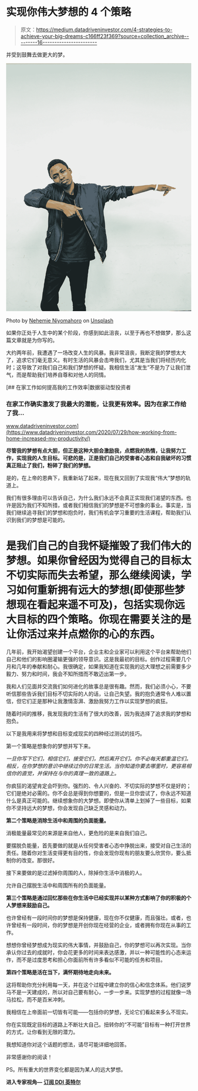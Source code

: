 # 实现你伟大梦想的 4 个策略

> 原文：<https://medium.datadriveninvestor.com/4-strategies-to-achieve-your-big-dreams-c166ff23f369?source=collection_archive---------16----------------------->

并受到鼓舞去做更大的梦。

![](img/2d7fb8c658065bd7ea2a3ea1dd933cfe.png)

Photo by [Nehemie Niyomahoro](https://unsplash.com/@nehemie_n?utm_source=medium&utm_medium=referral) on [Unsplash](https://unsplash.com?utm_source=medium&utm_medium=referral)

如果你正处于人生中的某个阶段，你感到如此沮丧，以至于再也不想做梦，那么这篇文章就是为你写的。

大约两年前，我遭遇了一场改变人生的风暴。我非常沮丧，我断定我的梦想太大了，追求它们毫无意义。有时生活的风暴会击垮我们，尤其是当我们将经历内化时；这导致了对我们自己和我们梦想的怀疑。我相信生活“发生”不是为了让我们泄气，而是帮助我们培养自尊和对他人的同情。

[](https://www.datadriveninvestor.com/2020/07/29/how-working-from-home-increased-my-productivity/) [## 在家工作如何提高我的工作效率|数据驱动型投资者

### 在家工作确实激发了我最大的潜能，让我更有效率。因为在家工作给了我…

www.datadriveninvestor.com](https://www.datadriveninvestor.com/2020/07/29/how-working-from-home-increased-my-productivity/) 

**尽管我的梦想有点大胆，但正是这种大胆会激励我，点燃我的热情，让我努力工作，实现我的人生目标。可悲的是，正是我们自己的受害者心态和自我破坏的习惯真正阻止了我们，粉碎了我们的梦想。**

是的，在上帝的恩典下，我重新站了起来，现在我又回到了实现我“伟大”梦想的轨道上。

我们有很多理由可以告诉自己，为什么我们永远不会真正实现我们渴望的东西。也许是因为我们不知所措，或者我们相信我们的梦想是不可想象的事业。事实是，当我们继续追寻我们的梦想和抱负时，我们有机会学习重要的生活课程，帮助我们认识到我们的梦想是可能的。

# 是我们自己的自我怀疑摧毁了我们伟大的梦想。如果你曾经因为觉得自己的目标太不切实际而失去希望，那么继续阅读，学习如何重新拥有远大的梦想(即使那些梦想现在看起来遥不可及)，包括实现你远大目标的四个策略。你现在需要关注的是让你活过来并点燃你的心的东西。

几年前，我开始渴望创建一个平台，企业主和企业家可以利用这个平台来帮助他们自己和他们的影响圈灌输更强的领导意识。这是我最初的目标。创作过程需要几个月和几年的奉献和耐心。我很确定，如果我知道在实现我的远大理想之前需要多少毅力、努力和时间，我会不知所措而不敢迈出第一步。

我和人们见面并交流我们如何进化的故事总是很有趣。然而，我们必须小心，不要听信那些告诉我们目标不切实际的人的话，让自己失望。我的抱负通常令人难以置信，但它们正是那种让我激情澎湃、激励我努力工作以实现梦想的疯狂。

随着时间的推移，我发现我的生活有了很大的改善，因为我选择了追求我的梦想和抱负。

以下是我用来将梦想和目标变成现实的四种经过测试的技巧。

第一个策略是想象你的梦想并写下来。

*一旦你写下它们，相信它们，接受它们，然后离开它们。你不必每天都重温它们。相反，在你梦想的意识中继续过你的日常生活。当你知道你要去哪里时，更容易相信你的直觉，并保持在与你的真理一致的道路上。*

你疯狂的渴望肯定会吓到你。强烈的、令人兴奋的、不切实际的梦想不仅是好的；它们是绝对必需的。你不会总是得到你想要的，但是一旦你尝试了，你永远不知道什么是真正可能的。继续想象你的大梦想。即使你从清单上划掉了一些目标，如果你不坚持远大的梦想，你会发现自己缺乏灵感和动力。

**第二个策略是消除生活中和周围的负面能量。**

消极能量最常见的来源是来自他人，更危险的是来自我们自己。

要摆脱负能量，首先要做的就是从任何受害者心态中挣脱出来，接受对自己生活的责任。随着你对生活变得更有目的性，你会发现你现有的朋友要么欣赏你，要么抵制你的改变。那很好。

接下来要做的是过滤掉你周围的人，除掉你生活中消极的人。

允许自己摆脱生活中和周围所有的负面能量。

**第三个策略是通过回忆那些在你生活中已经实现并以某种方式影响了你的积极的个人梦想来鼓励自己。**

也许曾经有一段时间你的梦想是保持健康，现在你不仅健康，而且强壮。或者，也许曾经有一段时间，你的梦想是开创你现在经营的企业，或者拥有你现在从事的工作。

想想你曾经梦想成为现实的伟大事情，并鼓励自己，你的梦想可以再次实现。当你承认你过去的成就时，你会花更多的时间来表达感激，并以一种可能性的心态来运作，而不是过度思考和担心你面前所有许多看似不可能的任务和项目。

**第四个策略是活在当下，满怀期待地走向未来。**

这将帮助你充分利用每一天，并在这个过程中建立你的信心和信念体系。他们说罗马不是一天建成的，所以对自己要有耐心，一步一步来。实现梦想的过程就像一场马拉松，而不是百米冲刺。

我相信在上帝面前一切皆有可能——包括你的梦想，无论它们看起来多么不现实。

你在实现既定目标的道路上不断壮大自己。扭转你的“不可能”目标有一种打开世界的方式，让你看到无限的潜力。

我想知道你对这个话题的想法，请尽可能详细地回答。

非常感谢你的阅读！

PS。所有重大的世界变化都是因为某人的远大梦想。

**进入专家视角—** [**订阅 DDI 英特尔**](https://datadriveninvestor.com/ddi-intel)